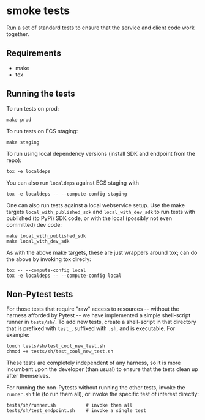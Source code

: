 # smoke tests

Run a set of standard tests to ensure that the service and client code work
together.

## Requirements

- make
- tox

## Running the tests

To run tests on prod:

    make prod

To run tests on ECS staging:

    make staging

To run using local dependency versions (install SDK and endpoint from the
repo):

    tox -e localdeps

You can also run `localdeps` against ECS staging with

    tox -e localdeps -- --compute-config staging

One can also run tests against a local webservice setup.  Use the make targets
`local_with_published_sdk` and `local_with_dev_sdk` to run tests with published
(to PyPi) SDK code, or with the local (possibly not even committed) dev code:

    make local_with_published_sdk
    make local_with_dev_sdk

As with the above make targets, these are just wrappers around tox; can do the
above by invoking tox direcly:

    tox -- --compute-config local
    tox -e localdeps -- --compute-config local

## Non-Pytest tests

For those tests that require "raw" access to resources -- without the harness
afforded by Pytest -- we have implemented a simple shell-script runner in
`tests/sh/`.  To add new tests, create a shell-script in that directory that is
prefixed with `test_`, suffixed with `.sh`, and is executable.  For example:

    touch tests/sh/test_cool_new_test.sh
    chmod +x tests/sh/test_cool_new_test.sh

These tests are completely independent of any harness, so it is more incumbent
upon the developer (than usual) to ensure that the tests clean up after
themselves.

For running the non-Pytests without running the other tests, invoke the
`runner.sh` file (to run them all), or invoke the specific test of interest
directly:

    tests/sh/runner.sh           # invoke them all
    tests/sh/test_endpoint.sh    # invoke a single test
